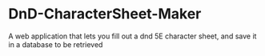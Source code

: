 # DnD-CharacterSheet-Maker
 A web application that lets you fill out a dnd 5E character sheet, and save it in a database to be retrieved
